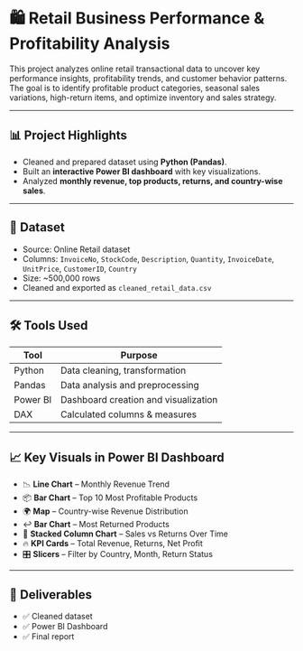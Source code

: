 # 🛍️ Retail Business Performance & Profitability Analysis

This project analyzes online retail transactional data to uncover key performance insights, profitability trends, and customer behavior patterns. The goal is to identify profitable product categories, seasonal sales variations, high-return items, and optimize inventory and sales strategy.

---

## 📊 Project Highlights

- Cleaned and prepared dataset using **Python (Pandas)**.
- Built an **interactive Power BI dashboard** with key visualizations.
- Analyzed **monthly revenue, top products, returns, and country-wise sales**.
---

## 📁 Dataset

- Source: Online Retail dataset
- Columns: `InvoiceNo`, `StockCode`, `Description`, `Quantity`, `InvoiceDate`, `UnitPrice`, `CustomerID`, `Country`
- Size: ~500,000 rows
- Cleaned and exported as `cleaned_retail_data.csv`

---

## 🛠️ Tools Used

| Tool        | Purpose                              |
|-------------|--------------------------------------|
| Python      | Data cleaning, transformation        |
| Pandas      | Data analysis and preprocessing      |
| Power BI    | Dashboard creation and visualization |
| DAX         | Calculated columns & measures        |

---

## 📈 Key Visuals in Power BI Dashboard

- 📉 **Line Chart** – Monthly Revenue Trend
- 📦 **Bar Chart** – Top 10 Most Profitable Products
- 🌍 **Map** – Country-wise Revenue Distribution
- ↩️ **Bar Chart** – Most Returned Products
- 🔄 **Stacked Column Chart** – Sales vs Returns Over Time
- 🔥 **KPI Cards** – Total Revenue, Returns, Net Profit
- 🎛️ **Slicers** – Filter by Country, Month, Return Status

---

## 📄 Deliverables

- ✅ Cleaned dataset
- ✅ Power BI Dashboard
- ✅ Final report


